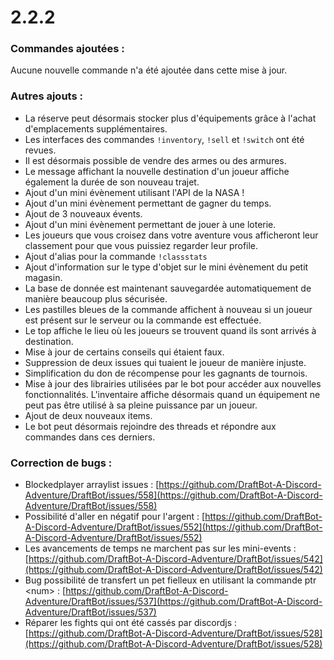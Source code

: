 # 2.2.2

### Commandes ajoutées :

Aucune nouvelle commande n'a été ajoutée dans cette mise à jour.

### Autres ajouts :

* La réserve peut désormais stocker plus d'équipements grâce à l'achat d'emplacements supplémentaires. 
* Les interfaces des commandes `!inventory`, `!sell` et `!switch` ont été revues. 
* Il est désormais possible de vendre des armes ou des armures. 
* Le message affichant la nouvelle destination d'un joueur affiche également la durée de son nouveau trajet. 
* Ajout d'un mini évènement utilisant l'API de la NASA ! 
* Ajout d'un mini évènement permettant de gagner du temps.
* Ajout de 3 nouveaux évents. 
* Ajout d'un mini évènement permettant de jouer à une loterie.
* Les joueurs que vous croisez dans votre aventure vous afficheront leur classement pour que vous puissiez regarder leur profile. 
* Ajout d'alias pour la commande `!classstats` 
* Ajout d'information sur le type d'objet sur le mini évènement du petit magasin. 
* La base de donnée est maintenant sauvegardée automatiquement de manière beaucoup plus sécurisée.
* Les pastilles bleues de la commande affichent à nouveau si un joueur est présent sur le serveur ou la commande est effectuée. 
* Le top affiche le lieu où les joueurs se trouvent quand ils sont arrivés à destination. 
* Mise à jour de certains conseils qui étaient faux. 
* Suppression de deux issues qui tuaient le joueur de manière injuste.
* Simplification du don de récompense pour les gagnants de tournois. 
* Mise à jour des librairies utilisées par le bot pour accéder aux nouvelles fonctionnalités. L'inventaire affiche désormais quand un équipement ne peut pas être utilisé à sa pleine puissance par un joueur. 
* Ajout de deux nouveaux items. 
* Le bot peut désormais rejoindre des threads et répondre aux commandes dans ces derniers.

### Correction de bugs :

* Blockedplayer arraylist issues : [https://github.com/DraftBot-A-Discord-Adventure/DraftBot/issues/558](https://github.com/DraftBot-A-Discord-Adventure/DraftBot/issues/558) 
* Possibilité d'aller en négatif pour l'argent : [https://github.com/DraftBot-A-Discord-Adventure/DraftBot/issues/552](https://github.com/DraftBot-A-Discord-Adventure/DraftBot/issues/552) 
* Les avancements de temps ne marchent pas sur les mini-events : [https://github.com/DraftBot-A-Discord-Adventure/DraftBot/issues/542](https://github.com/DraftBot-A-Discord-Adventure/DraftBot/issues/542)
* Bug possibilité de transfert un pet fielleux en utilisant la commande ptr \<num> : [https://github.com/DraftBot-A-Discord-Adventure/DraftBot/issues/537](https://github.com/DraftBot-A-Discord-Adventure/DraftBot/issues/537) 
* Réparer les fights qui ont été cassés par discordjs : [https://github.com/DraftBot-A-Discord-Adventure/DraftBot/issues/528](https://github.com/DraftBot-A-Discord-Adventure/DraftBot/issues/528)

